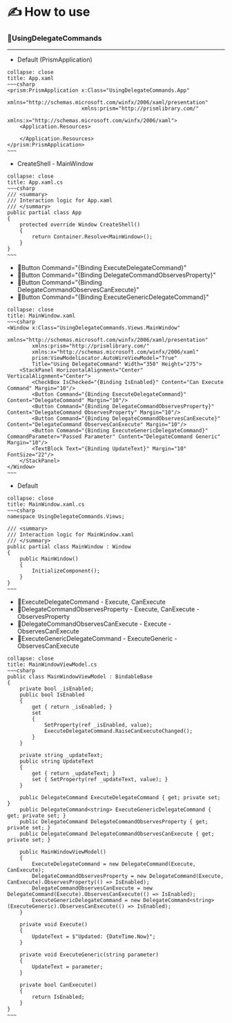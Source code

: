 
# ✍️ How to use

### 🧩UsingDelegateCommands
---
* Default (PrismApplication)
```ad-note
collapse: close
title: App.xaml
~~~csharp
<prism:PrismApplication x:Class="UsingDelegateCommands.App"
                        xmlns="http://schemas.microsoft.com/winfx/2006/xaml/presentation"
                        xmlns:prism="http://prismlibrary.com/"
                        xmlns:x="http://schemas.microsoft.com/winfx/2006/xaml">
    <Application.Resources>
         
    </Application.Resources>
</prism:PrismApplication>
~~~
```

* CreateShell - MainWindow
```ad-note
collapse: close
title: App.xaml.cs
~~~csharp
/// <summary>
/// Interaction logic for App.xaml
/// </summary>
public partial class App
{
	protected override Window CreateShell()
	{
		return Container.Resolve<MainWindow>();
	}
}
~~~
```

* 🚩Button Command="{Binding ExecuteDelegateCommand}"
* 🚩Button Command="{Binding DelegateCommandObservesProperty}"
* 🚩Button Command="{Binding DelegateCommandObservesCanExecute}"
* 🚩Button Command="{Binding ExecuteGenericDelegateCommand}"
```ad-note
collapse: close
title: MainWindow.xaml
~~~csharp
<Window x:Class="UsingDelegateCommands.Views.MainWindow"
        xmlns="http://schemas.microsoft.com/winfx/2006/xaml/presentation"
        xmlns:prism="http://prismlibrary.com/"
        xmlns:x="http://schemas.microsoft.com/winfx/2006/xaml"
        prism:ViewModelLocator.AutoWireViewModel="True"
        Title="Using DelegateCommand" Width="350" Height="275">
    <StackPanel HorizontalAlignment="Center" VerticalAlignment="Center">
        <CheckBox IsChecked="{Binding IsEnabled}" Content="Can Execute Command" Margin="10"/>
        <Button Command="{Binding ExecuteDelegateCommand}" Content="DelegateCommand" Margin="10"/>
        <Button Command="{Binding DelegateCommandObservesProperty}" Content="DelegateCommand ObservesProperty" Margin="10"/>
        <Button Command="{Binding DelegateCommandObservesCanExecute}" Content="DelegateCommand ObservesCanExecute" Margin="10"/>
        <Button Command="{Binding ExecuteGenericDelegateCommand}" CommandParameter="Passed Parameter" Content="DelegateCommand Generic" Margin="10"/>
        <TextBlock Text="{Binding UpdateText}" Margin="10" FontSize="22"/>
    </StackPanel>
</Window>
~~~
```

* Default
```ad-note
collapse: close
title: MainWindow.xaml.cs
~~~csharp
namespace UsingDelegateCommands.Views;

/// <summary>
/// Interaction logic for MainWindow.xaml
/// </summary>
public partial class MainWindow : Window
{
	public MainWindow()
	{
		InitializeComponent();
	}
}
~~~
```

* 🚩ExecuteDelegateCommand - Execute, CanExecute
* 🚩DelegateCommandObservesProperty - Execute, CanExecute - ObservesProperty
* 🚩DelegateCommandObservesCanExecute - Execute - ObservesCanExecute
* 🚩ExecuteGenericDelegateCommand - ExecuteGeneric - ObservesCanExecute
```ad-note
collapse: close
title: MainWindowViewModel.cs
~~~csharp
public class MainWindowViewModel : BindableBase
{
	private bool _isEnabled;
	public bool IsEnabled
	{
		get { return _isEnabled; }
		set
		{
			SetProperty(ref _isEnabled, value);
			ExecuteDelegateCommand.RaiseCanExecuteChanged();
		}
	}

	private string _updateText;
	public string UpdateText
	{
		get { return _updateText; }
		set { SetProperty(ref _updateText, value); }
	}

	public DelegateCommand ExecuteDelegateCommand { get; private set; }
	public DelegateCommand<string> ExecuteGenericDelegateCommand { get; private set; }        
	public DelegateCommand DelegateCommandObservesProperty { get; private set; }
	public DelegateCommand DelegateCommandObservesCanExecute { get; private set; }

	public MainWindowViewModel()
	{
		ExecuteDelegateCommand = new DelegateCommand(Execute, CanExecute);
		DelegateCommandObservesProperty = new DelegateCommand(Execute, CanExecute).ObservesProperty(() => IsEnabled);
		DelegateCommandObservesCanExecute = new DelegateCommand(Execute).ObservesCanExecute(() => IsEnabled);
		ExecuteGenericDelegateCommand = new DelegateCommand<string>(ExecuteGeneric).ObservesCanExecute(() => IsEnabled);
	}

	private void Execute()
	{
		UpdateText = $"Updated: {DateTime.Now}";
	}

	private void ExecuteGeneric(string parameter)
	{
		UpdateText = parameter;
	}

	private bool CanExecute()
	{
		return IsEnabled;
	}
}
~~~
```
